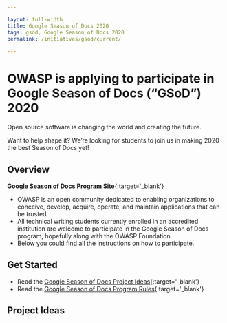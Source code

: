 ```yaml
---

layout: full-width
title: Google Season of Docs 2020
tags: gsod, Google Season of Docs 2020
permalink: /initiatives/gsod/current/

---
```


# OWASP is applying to participate in Google Season of Docs (“GSoD”) 2020

Open source software is changing the world and creating the future.

Want to help shape it? We’re looking for students to join us in making
2020 the best Season of Docs yet!

## Overview

[**Google Season of Docs Program Site**](https://developers.google.com/season-of-docs/){:target='_blank'}

- OWASP is an open community dedicated to enabling organizations to
    conceive, develop, acquire, operate, and maintain applications that
    can be trusted.
- All technical writing students currently enrolled in an accredited institution are
    welcome to participate in the Google Season of Docs program,
    hopefully along with the OWASP Foundation.
- Below you could find all the instructions on how to participate.

## Get Started
* Read the [Google Season of Docs Project Ideas](https://developers.google.com/season-of-docs/docs/project-ideas){:target='_blank'}
* Read the [Google Season of Docs Program Rules](https://developers.google.com/season-of-docs/terms/program-rules){:target='_blank'}

<!-- Please add your project idea to the section below. Use the following format:
---
### OWASP Project Title
Brief description of OWASP project

#### Idea Title 1
Description of idea

#### Idea Title 2
Description of idea

#### Project Mentors
[Name of Mentor](mailto:email_address)

-->
## Project Ideas